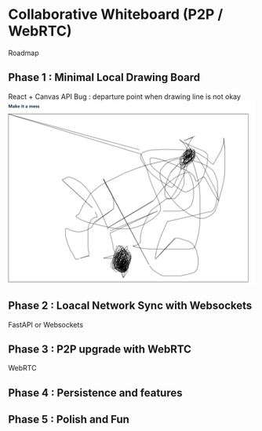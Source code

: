 # Collaborative Whiteboard (P2P / WebRTC)

Roadmap

## Phase 1 : Minimal Local Drawing Board
React + Canvas API
Bug : departure point when drawing line is not okay
![alt text](image.png)

## Phase 2 : Loacal Network Sync with Websockets
FastAPI or Websockets

## Phase 3 : P2P upgrade with WebRTC
WebRTC

## Phase 4 : Persistence and features

## Phase 5 : Polish and Fun
